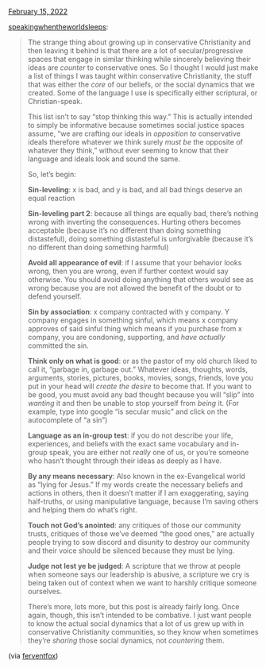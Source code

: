 [February 15, 2022](https://prudencepaccard.tumblr.com/post/676288247370072064/speakingwhentheworldsleeps-the-strange-thing)

[speakingwhentheworldsleeps](https://speakingwhentheworldsleeps.tumblr.com/post/190936178537/the-strange-thing-about-growing-up-in-conservative):

> The strange thing about growing up in conservative Christianity and then leaving it behind is that there are a lot of secular/progressive spaces that engage in similar thinking while sincerely believing their ideas are _counter_ to conservative ones. So I thought I would just make a list of things I was taught within conservative Christianity, the stuff that was either the _core_ of our beliefs, or the social dynamics that we created. Some of the language I use is specifically either scriptural, or Christian-speak.
> 
> This list isn’t to say “stop thinking this way.” This is actually intended to simply be informative because sometimes social justice spaces assume, “we are crafting our ideals in _opposition to_ conservative ideals therefore whatever we think surely _must be_ the opposite of whatever they think,” without ever seeming to know that their language and ideals look and sound the same.  
> 
> So, let’s begin:
> 
> **Sin-leveling**: x is bad, and y is bad, and all bad things deserve an equal reaction
> 
> **Sin-leveling part 2**: because all things are equally bad, there’s nothing wrong with inverting the consequences. Hurting others becomes acceptable (because it’s no different than doing something distasteful), doing something distasteful is unforgivable (because it’s no different than doing something harmful)
> 
> **Avoid all appearance of evil**: if I assume that your behavior looks wrong, then you are wrong, even if further context would say otherwise. You should avoid doing anything that others would see as wrong because you are not allowed the benefit of the doubt or to defend yourself.
> 
> **Sin by association**: x company contracted with y company. Y company engages in something sinful, which means x company approves of said sinful thing which means if you purchase from x company, you are condoning, supporting, and _have actually_ committed the sin.
> 
> **Think only on what is good**: or as the pastor of my old church liked to call it, “garbage in, garbage out.” Whatever ideas, thoughts, words, arguments, stories, pictures, books, movies, songs, friends, love you put in your head will _create the desire_ to become that. If you want to be good, you must avoid any bad thought because you will “slip” into _wanting_ it and then be unable to stop yourself from _being_ it. (For example, type into google “is secular music” and click on the autocomplete of “a sin”)
> 
> **Language as an in-group test**: if you do not describe your life, experiences, and beliefs with the exact same vocabulary and in-group speak, you are either not _really_ one of us, or you’re someone who hasn’t thought through their ideas as deeply as I have.
> 
> **By any means necessary**: Also known in the ex-Evangelical world as “lying for Jesus.” If my words create the necessary beliefs and actions in others, then it doesn’t matter if I am exaggerating, saying half-truths, or using manipulative language, because I’m saving others and helping them do what’s right.
> 
> **Touch not God’s anointed**: any critiques of those our community trusts, critiques of those we’ve deemed “the good ones,” are actually people trying to sow discord and disunity to destroy our community and their voice should be silenced because they must be lying.
> 
> **Judge not lest ye be judged**: A scripture that we throw at people when someone says our leadership is abusive, a scripture we cry is being taken out of context when we want to harshly critique someone ourselves. 
> 
> There’s more, lots more, but this post is already fairly long. Once again, though, this isn’t intended to be combative. I just want people to know the actual social dynamics that a lot of us grew up with in conservative Christianity communities, so they know when sometimes they’re _sharing_ those social dynamics, not _countering_ them.

(via [ferventfox](https://ferventfox.tumblr.com/post/675999174512328704/speakingwhentheworldsleeps-the-strange-thing))